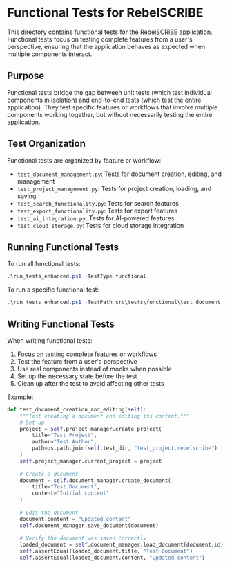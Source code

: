 # Functional Tests for RebelSCRIBE

This directory contains functional tests for the RebelSCRIBE application. Functional tests focus on testing complete features from a user's perspective, ensuring that the application behaves as expected when multiple components interact.

## Purpose

Functional tests bridge the gap between unit tests (which test individual components in isolation) and end-to-end tests (which test the entire application). They test specific features or workflows that involve multiple components working together, but without necessarily testing the entire application.

## Test Organization

Functional tests are organized by feature or workflow:

- `test_document_management.py`: Tests for document creation, editing, and management
- `test_project_management.py`: Tests for project creation, loading, and saving
- `test_search_functionality.py`: Tests for search features
- `test_export_functionality.py`: Tests for export features
- `test_ai_integration.py`: Tests for AI-powered features
- `test_cloud_storage.py`: Tests for cloud storage integration

## Running Functional Tests

To run all functional tests:

```powershell
.\run_tests_enhanced.ps1 -TestType functional
```

To run a specific functional test:

```powershell
.\run_tests_enhanced.ps1 -TestPath src\tests\functional\test_document_management.py
```

## Writing Functional Tests

When writing functional tests:

1. Focus on testing complete features or workflows
2. Test the feature from a user's perspective
3. Use real components instead of mocks when possible
4. Set up the necessary state before the test
5. Clean up after the test to avoid affecting other tests

Example:

```python
def test_document_creation_and_editing(self):
    """Test creating a document and editing its content."""
    # Set up
    project = self.project_manager.create_project(
        title="Test Project",
        author="Test Author",
        path=os.path.join(self.test_dir, "test_project.rebelscribe")
    )
    self.project_manager.current_project = project
    
    # Create a document
    document = self.document_manager.create_document(
        title="Test Document",
        content="Initial content"
    )
    
    # Edit the document
    document.content = "Updated content"
    self.document_manager.save_document(document)
    
    # Verify the document was saved correctly
    loaded_document = self.document_manager.load_document(document.id)
    self.assertEqual(loaded_document.title, "Test Document")
    self.assertEqual(loaded_document.content, "Updated content")
